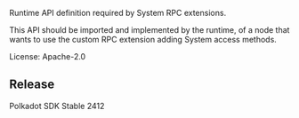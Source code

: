 Runtime API definition required by System RPC extensions.

This API should be imported and implemented by the runtime,
of a node that wants to use the custom RPC extension
adding System access methods.

License: Apache-2.0


## Release

Polkadot SDK Stable 2412
